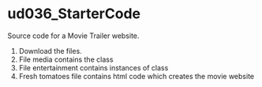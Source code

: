 # ud036_StarterCode
Source code for a Movie Trailer website.
1. Download the files.
2. File media contains the class
3. File entertainment contains instances of class
4. Fresh tomatoes file contains html code which creates the movie website
